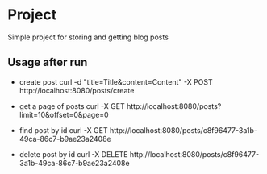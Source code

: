 # Project
Simple project for storing and getting blog posts

## Usage after run
- create post
curl -d "title=Title&content=Content" -X POST http://localhost:8080/posts/create

- get a page of posts
curl -X GET http://localhost:8080/posts?limit=10&offset=0&page=0

- find post by id
curl -X GET http://localhost:8080/posts/c8f96477-3a1b-49ca-86c7-b9ae23a2408e

- delete post by id
curl -X DELETE http://localhost:8080/posts/c8f96477-3a1b-49ca-86c7-b9ae23a2408e